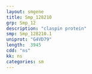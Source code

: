 ```yaml
---
layout: smgene
title: Smp_128210
grp: Smp_12
description: "claspin protein"
smp: Smp_128210.1
uniprot: "G4VD79"
length:  3945
cdd: "ns"
kk: ns
categories: sm
---
```

